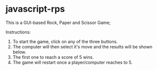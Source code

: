 # javascript-rps

This is a GUI-based Rock, Paper and Scissor Game;

Instructions:

1) To start the game, click on any of the three buttons.
2) The computer will then select it's move and the results will be shown below.
3) The first one to reach a score of 5 wins.
4) The game will restart once a player/computer reaches to 5.
